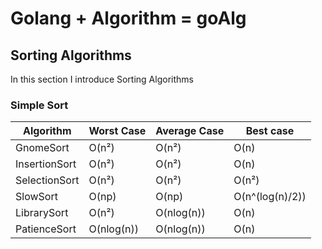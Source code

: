 # Golang + Algorithm = goAlg

## Sorting Algorithms

In this section I introduce Sorting Algorithms

### Simple Sort

<center>

| Algorithm     | Worst Case | Average Case | Best case |
| ------------- | ---------- | ------------ | --------- |
| GnomeSort     |    O(n²)   | O(n²) | O(n) |
| InsertionSort |    O(n²)   | O(n²) | O(n) |
| SelectionSort |    O(n²)   | O(n²) | O(n²) |
| SlowSort      |    O(np)   | O(np) | O(n^(log(n)/2)) |
| LibrarySort | O(n²) | O(nlog(n)) | O(n) |
| PatienceSort | O(nlog(n)) | O(nlog(n)) | O(n) |

</center>

